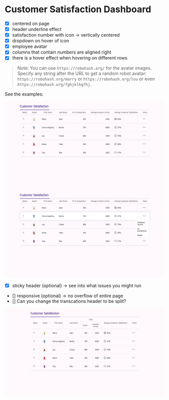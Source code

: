 # Customer Satisfaction Dashboard

- [x] centered on page
- [x] header underline effect
- [x] satisfaction number with icon -> vertically centered
- [x] dropdown on hover of icon
- [x] employee avatar
- [x] columns that contain numbers are aligned right
- [x] there is a hover effect when hovering on different rows

> Note: You can use `https://robohash.org/` for the avatar images.
> Specify any string after the URL to get a random robot avatar:
> `https://robohash.org/marry` or `https://robohash.org/lou` or even `https://robohash.org/fghjklhgfhj`.

See the examples:

![example](customer-satisfaction-dashboard-example.png)
![example](customer-satisfaction-dashboard-hover-example.png)

- [x] sticky header (optional) -> see into what issues you might run
- [] responsive (optional) -> no overflow of entire page
- [] Can you change the transcations header to be split?

![example](customer-satisfaction-dashboard-split-header-example.png)
